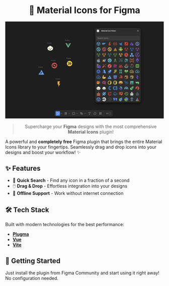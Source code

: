 <!-- markdownlint-disable first-line-h1 heading-start-left -->

<div align="center">

  # 🍱 Material Icons for Figma

  ![banner](assets/banner.png)

  > Supercharge your **Figma** designs with the most comprehensive **Material Icons** plugin!
</div>

A powerful and **completely free** Figma plugin that brings the entire Material Icons library to your fingertips. Seamlessly drag and drop icons into your designs and boost your workflow! ✨

## ✨ Features

- 🎯 **Quick Search** - Find any icon in a fraction of a second
- 🖱️ **Drag & Drop** - Effortless integration into your designs
- 💾 **Offline Support** - Work without internet connection

## 🛠️ Tech Stack

Built with modern technologies for the best performance:

- [**Plugma**](https://www.plugma.dev/)
- [**Vue**](https://vuejs.org/)
- [**Vite**](https://vite.dev/)

## 🚀 Getting Started

Just install the plugin from Figma Community and start using it right away! No configuration needed.
